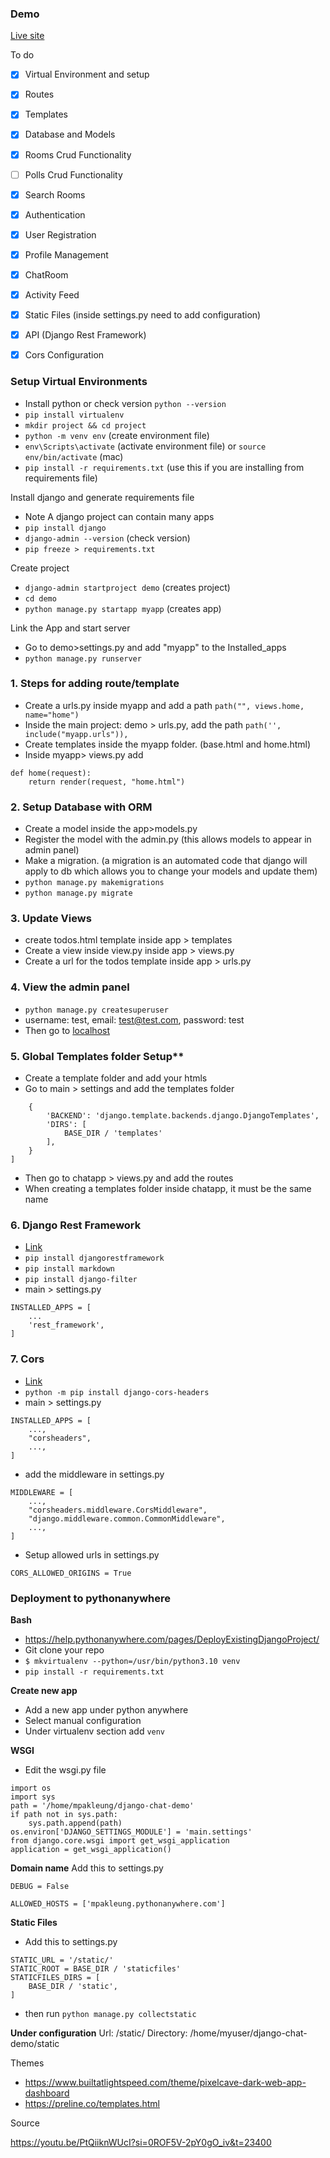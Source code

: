 ### Demo
[Live site](mpakleung.pythonanywhere.com)

To do
- [x] Virtual Environment and setup
- [x] Routes
- [x] Templates
- [x] Database and Models
- [x] Rooms Crud Functionality
- [ ] Polls Crud Functionality
- [x] Search Rooms
- [x] Authentication
- [x] User Registration
- [x] Profile Management
- [x] ChatRoom
- [x] Activity Feed
- [x] Static Files (inside settings.py need to add configuration)
- [x] API (Django Rest Framework)
- [x] Cors Configuration
  

### Setup Virtual Environments
* Install python or check version `python --version`
* `pip install virtualenv`
* `mkdir project && cd project`
* `python -m venv env` (create environment file)
* `env\Scripts\activate` (activate environment file) or `source env/bin/activate` (mac)
* `pip install -r requirements.txt` (use this if you are installing from requirements file)

Install django and generate requirements file
* Note A django project can contain many apps
* `pip install django`
* `django-admin --version` (check version)
* `pip freeze > requirements.txt`

Create project
* `django-admin startproject demo` (creates project)
* `cd demo`
* `python manage.py startapp myapp` (creates app)

Link the App and start server
* Go to demo>settings.py and add "myapp" to the Installed_apps
* `python manage.py runserver`


### 1. Steps for adding route/template

* Create a urls.py inside myapp and add a path `path("", views.home, name="home")`
* Inside the main project: demo > urls.py, add the path `path('', include("myapp.urls")),`
* Create templates inside the myapp folder. (base.html and home.html)
* Inside myapp> views.py add

```
def home(request):
    return render(request, "home.html")
```

### 2. Setup Database with ORM

* Create a model inside the app>models.py
* Register the model with the admin.py  (this allows models to appear in admin panel)
* Make a migration. (a migration is an automated code that django will apply to db which allows you to change your models and update them)
* `python manage.py makemigrations`
* `python manage.py migrate`

### 3. Update Views

* create todos.html template inside app > templates 
* Create a view inside view.py inside app > views.py
* Create a url for the todos template inside app > urls.py 

### 4. View the admin panel

* `python manage.py createsuperuser`
* username: test, email: test@test.com, password: test
* Then go to [localhost](http://127.0.0.1:8000/admin)


### 5. Global Templates folder Setup**
* Create a template folder and add your htmls
* Go to main > settings and add the templates folder
```TEMPLATES = [
    {
        'BACKEND': 'django.template.backends.django.DjangoTemplates',
        'DIRS': [
            BASE_DIR / 'templates'
        ],
    }
]
```
* Then go to chatapp > views.py and add the routes
* When creating a templates folder inside chatapp, it must be the same name



### 6. Django Rest Framework
* [Link](https://www.django-rest-framework.org/)
* `pip install djangorestframework`
* `pip install markdown`
* `pip install django-filter`
* main > settings.py
```
INSTALLED_APPS = [
    ...
    'rest_framework',
]
```

### 7. Cors

* [Link](https://pypi.org/project/django-cors-headers/)
* `python -m pip install django-cors-headers`
* main > settings.py
```
INSTALLED_APPS = [
    ...,
    "corsheaders",
    ...,
]
```

* add the middleware in settings.py
```
MIDDLEWARE = [
    ...,
    "corsheaders.middleware.CorsMiddleware",
    "django.middleware.common.CommonMiddleware",
    ...,
]
```

* Setup allowed urls in settings.py

```
CORS_ALLOWED_ORIGINS = True
```

### Deployment to pythonanywhere

**Bash**
* https://help.pythonanywhere.com/pages/DeployExistingDjangoProject/
* Git clone your repo
* `$ mkvirtualenv --python=/usr/bin/python3.10 venv`
* `pip install -r requirements.txt`

**Create new app**
* Add a new app under python anywhere
* Select manual configuration
* Under virtualenv section add `venv`

**WSGI**
* Edit the wsgi.py file
```
import os
import sys
path = '/home/mpakleung/django-chat-demo'
if path not in sys.path:
    sys.path.append(path)
os.environ['DJANGO_SETTINGS_MODULE'] = 'main.settings'
from django.core.wsgi import get_wsgi_application
application = get_wsgi_application()
```
**Domain name**
Add this to settings.py
```
DEBUG = False

ALLOWED_HOSTS = ['mpakleung.pythonanywhere.com']
```

**Static Files**
* Add this to settings.py

```
STATIC_URL = '/static/'
STATIC_ROOT = BASE_DIR / 'staticfiles'
STATICFILES_DIRS = [
    BASE_DIR / 'static',
]
```
* then run `python manage.py collectstatic`


**Under configuration**
Url: /static/
Directory: /home/myuser/django-chat-demo/static



Themes
* https://www.builtatlightspeed.com/theme/pixelcave-dark-web-app-dashboard
* https://preline.co/templates.html



Source

https://youtu.be/PtQiiknWUcI?si=0ROF5V-2pY0gO_iv&t=23400
